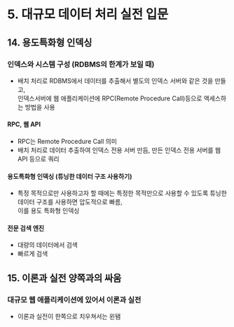 # 5. 대규모 데이터 처리 실전 입문

## 14. 용도특화형 인덱싱
### 인덱스와 시스템 구성 (RDBMS의 한계가 보일 때)
- 배치 처리로 RDBMS에서 데이터를 추출해서 별도의 인덱스 서버와 같은 것을 만들고,  
인덱스서버에 웹 애플리케이션에 RPC(Remote Procedure Call)등으로 액세스하는 방법을 사용
#### RPC, 웹 API
- RPC는 Remote Procedure Call 의미
- 배치 처리로 데이터 추출하여 인덱스 전용 서버 만듬, 만든 인덱스 전용 서버를 웹 API 등으로 쿼리
#### 용도특화형 인덱싱 (튜닝한 데이터 구조 사용하기)
- 특정 목적으로만 사용하고자 할 때에는 특정한 목적만으로 사용할 수 있도록 튜닝한 데이터 구조를 사용하면 압도적으로 빠름,  
이를 용도 특화형 인덱싱
#### 전문 검색 엔진
- 대량의 데이터에서 검색
- 빠르게 검색

## 15. 이론과 실전 양쪽과의 싸움
### 대규모 웹 애플리케이션에 있어서 이론과 실전
- 이론과 실전이 한쪽으로 치우쳐서는 왼됌
